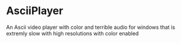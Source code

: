 # AsciiPlayer

An Ascii video player with color and terrible audio for windows that is extremly slow with high resolutions with color enabled
